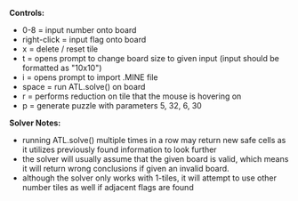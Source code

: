 **Controls:**
- 0-8         = input number onto board
- right-click = input flag onto board
- x           = delete / reset tile
- t           = opens prompt to change board size to given input (input should be formatted as "10x10")
- i           = opens prompt to import .MINE file
- space       = run ATL.solve() on board
- r           = performs reduction on tile that the mouse is hovering on
- p           = generate puzzle with parameters 5, 32, 6, 30

**Solver Notes:**
- running ATL.solve() multiple times in a row may return new safe cells as it utilizes previously found information to look further
- the solver will usually assume that the given board is valid, which means it will return wrong conclusions if given an invalid board.
- although the solver only works with 1-tiles, it will attempt to use other number tiles as well if adjacent flags are found
